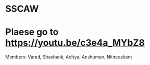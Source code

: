 # SSCAW
# Plaese go to https://youtu.be/c3e4a_MYbZ8
Members:
Varad, 
Shashank, 
Aditya, 
Anshuman, 
Nitheezkant

